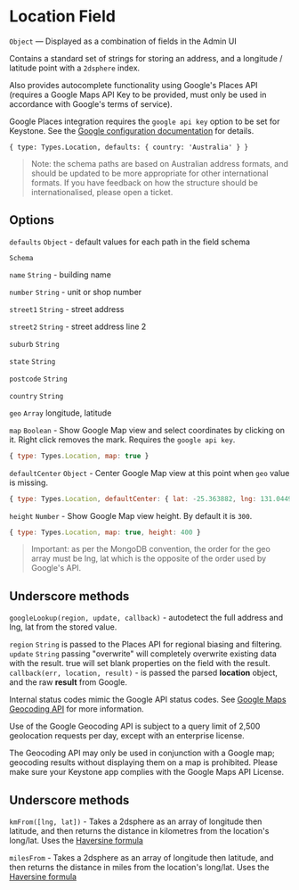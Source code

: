 # Location Field

`Object` — Displayed as a combination of fields in the Admin UI

Contains a standard set of strings for storing an address, and a longitude / latitude point with a `2dsphere` index.

Also provides autocomplete functionality using Google's Places API (requires a Google Maps API Key to be provided, must only be used in accordance with Google's terms of service).

Google Places integration requires the `google api key` option to be set for Keystone. See the [Google configuration documentation](http://keystonejs.com/docs/configuration/#services-google) for details.

```
{ type: Types.Location, defaults: { country: 'Australia' } }
```

> Note: the schema paths are based on Australian address formats, and should be updated to be more appropriate for other international formats. If you have feedback on how the structure should be internationalised, please open a ticket.

## Options

`defaults` `Object` - default values for each path in the field schema

`Schema`

`name` `String` - building name

`number` `String` - unit or shop number

`street1` `String` - street address

`street2` `String` - street address line 2

`suburb` `String`

`state` `String`

`postcode` `String`

`country` `String`

`geo` `Array` longitude, latitude

`map` `Boolean` - Show Google Map view and select coordinates by clicking on it. Right click removes the mark. Requires the `google api key`.

```js
{ type: Types.Location, map: true }
```

`defaultCenter` `Object` - Center Google Map view at this point when `geo` value is missing.

```js
{ type: Types.Location, defaultCenter: { lat: -25.363882, lng: 131.044922 } }
```

`height` `Number` - Show Google Map view height. By default it is `300`.

```js
{ type: Types.Location, map: true, height: 400 }
```

> Important: as per the MongoDB convention, the order for the geo array must be lng, lat which is the opposite of the order used by Google's API.

## Underscore methods

`googleLookup(region, update, callback)` - autodetect the full address and lng, lat from the stored value.

`region` `String` is passed to the Places API for regional biasing and filtering.
`update` `String` passing "overwrite" will completely overwrite existing data with the result. true will set blank properties on the field with the result.
`callback(err, location, result)` - is passed the parsed **location** object, and the raw **result** from Google.

Internal status codes mimic the Google API status codes. See [Google Maps Geocoding API](https://developers.google.com/maps/documentation/geocoding) for more information.

Use of the Google Geocoding API is subject to a query limit of 2,500 geolocation requests per day, except with an enterprise license.

The Geocoding API may only be used in conjunction with a Google map; geocoding results without displaying them on a map is prohibited. Please make sure your Keystone app complies with the Google Maps API License.

## Underscore methods

`kmFrom([lng, lat])` - Takes a 2dsphere as an array of longitude then latitude, and then returns the distance in kilometres from the location's long/lat. Uses the [Haversine formula](http://en.wikipedia.org/wiki/Haversine_formula)

`milesFrom` - Takes a 2dsphere as an array of longitude then latitude, and then returns the distance in miles from the location's long/lat. Uses the [Haversine formula](http://en.wikipedia.org/wiki/Haversine_formula)
